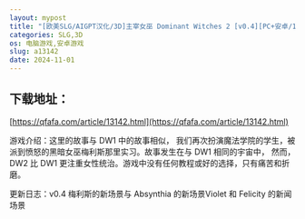 ```yaml
---
layout: mypost
title: "[欧美SLG/AIGPT汉化/3D]主宰女巫 Dominant Witches 2 [v0.4][PC+安卓/1.39G]"
categories: SLG,3D
os: 电脑游戏,安卓游戏
slug: a13142
date: 2024-11-01
---
```


## 下载地址：

[https://qfafa.com/article/13142.html](https://qfafa.com/article/13142.html)

游戏介绍：这里的故事与 DW1 中的故事相似，
我们再次扮演魔法学院的学生，被派到愤怒的黑暗女巫梅利斯那里实习。故事发生在与 DW1 相同的宇宙中，
然而，DW2 比 DW1 更注重女性统治。游戏中没有任何教程或好的选择，只有痛苦和折磨。

更新日志：v0.4
梅利斯的新场景与 Absynthia 的新场景Violet 和 Felicity 的新闻场景